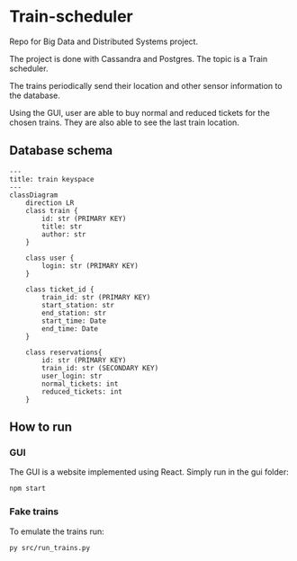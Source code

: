 # Train-scheduler

Repo for Big Data and Distributed Systems project.

The project is done with Cassandra and Postgres. The topic is a Train scheduler.

The trains periodically send their location and other sensor information to the database.

Using the GUI, user are able to buy normal and reduced tickets for the chosen trains. They are also able to see the last train location.

## Database schema

```mermaid
---
title: train keyspace
---
classDiagram 
    direction LR
    class train {
        id: str (PRIMARY KEY)
        title: str
        author: str
    }
    
    class user {
        login: str (PRIMARY KEY)
    }
    
    class ticket_id {
        train_id: str (PRIMARY KEY)
        start_station: str
        end_station: str
        start_time: Date
        end_time: Date
    }

    class reservations{
        id: str (PRIMARY KEY)
        train_id: str (SECONDARY KEY)
        user_login: str
        normal_tickets: int
        reduced_tickets: int
    }
```

## How to run

### GUI
The GUI is a website implemented using React. Simply run in the gui folder:
```bash
npm start
```
### Fake trains

To emulate the trains run:
```bash
py src/run_trains.py
```
